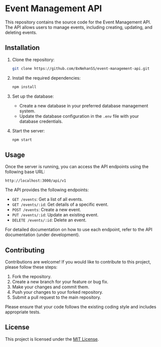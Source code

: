 # Event Management API

This repository contains the source code for the Event Management API. The API allows users to manage events, including creating, updating, and deleting events.

## Installation

1. Clone the repository:

   ```bash
   git clone https://github.com/8xNehanSS/event-management-api.git
   ```

2. Install the required dependencies:

   ```bash
   npm install
   ```

3. Set up the database:

   - Create a new database in your preferred database management system.
   - Update the database configuration in the `.env` file with your database credentials.

4. Start the server:

   ```bash
   npm start
   ```

## Usage

Once the server is running, you can access the API endpoints using the following base URL:

```
http://localhost:3000/api/v1
```

The API provides the following endpoints:

- `GET /events`: Get a list of all events.
- `GET /events/:id`: Get details of a specific event.
- `POST /events`: Create a new event.
- `PUT /events/:id`: Update an existing event.
- `DELETE /events/:id`: Delete an event.

For detailed documentation on how to use each endpoint, refer to the API documentation (under development).

## Contributing

Contributions are welcome! If you would like to contribute to this project, please follow these steps:

1. Fork the repository.
2. Create a new branch for your feature or bug fix.
3. Make your changes and commit them.
4. Push your changes to your forked repository.
5. Submit a pull request to the main repository.

Please ensure that your code follows the existing coding style and includes appropriate tests.

## License

This project is licensed under the [MIT License](./LICENSE).
